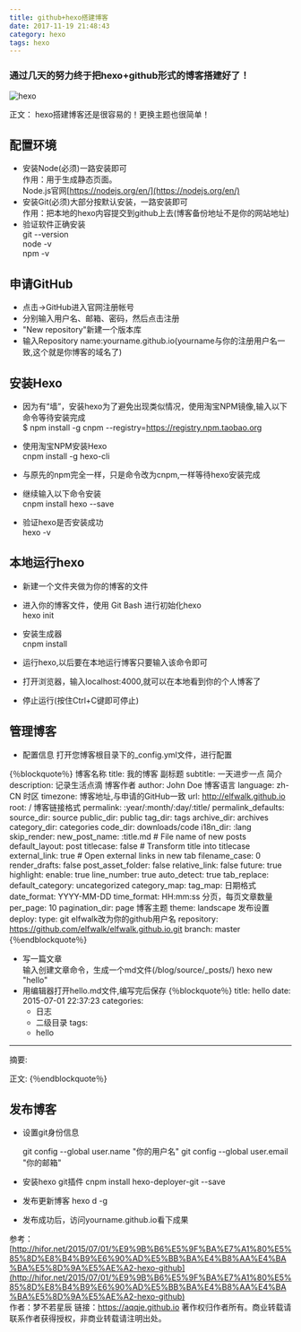 ```yaml
---
title: github+hexo搭建博客
date: 2017-11-19 21:48:43
category: hexo
tags: hexo
---
```

### 通过几天的努力终于把hexo+github形式的博客搭建好了！
![hexo](https://github.com/aqqje/images/raw/master/images/hexo.jpg "hexo")
<!--more-->
正文：
hexo搭建博客还是很容易的！更换主题也很简单！<br/>
## 配置环境
- 安装Node(必须)一路安装即可<br/>
作用：用于生成静态页面。<br/>
Node.js官网[https://nodejs.org/en/](https://nodejs.org/en/)<br/>
- 安装Git(必须)大部分按默认安装，一路安装即可<br/>
作用：把本地的hexo内容提交到github上去(博客备份地址不是你的网站地址)<br>
- 验证软件正确安装<br/>
	git --version<br/>
	node -v<br/>
	npm -v<br/>

## 申请GitHub<br/>
- 点击->GitHub进入官网注册帐号<br/>
- 分别输入用户名、邮箱、密码，然后点击注册<br/>
- "New repository"新建一个版本库<br/>
- 输入Repository name:yourname.github.io(yourname与你的注册用户名一致,这个就是你博客的域名了) <br/>
## 安装Hexo<br/>
- 因为有“墙”，安装hexo为了避免出现类似情况，使用淘宝NPM镜像,输入以下命令等待安装完成<br/>
	$ npm install -g cnpm --registry=https://registry.npm.taobao.org<br/>

- 使用淘宝NPM安装Hexo<br/>
	cnpm install -g hexo-cli<br/>
- 与原先的npm完全一样，只是命令改为cnpm,一样等待hexo安装完成<br/>
- 继续输入以下命令安装<br/>
	cnpm install hexo --save<br/>
- 验证hexo是否安装成功<br/>
	hexo -v<br/>


## 本地运行hexo
- 新建一个文件夹做为你的博客的文件<br/>
- 进入你的博客文件，使用 Git Bash 进行初始化hexo<br/>
	hexo init<br/>

- 安装生成器<br/>
	cnpm install<br/>
- 运行hexo,以后要在本地运行博客只要输入该命令即可<br/>
- 打开浏览器，输入localhost:4000,就可以在本地看到你的个人博客了
- 停止运行(按住Ctrl+C键即可停止) 
## 管理博客
- 配置信息 
打开您博客根目录下的_config.yml文件，进行配置

{％blockquote％}
博客名称
title: 我的博客
副标题
subtitle: 一天进步一点
简介
description: 记录生活点滴
博客作者
author: John Doe
博客语言
language: zh-CN
时区
timezone:
博客地址,与申请的GitHub一致
url: http://elfwalk.github.io
root: /
博客链接格式
permalink: :year/:month/:day/:title/
permalink_defaults:
source_dir: source
public_dir: public
tag_dir: tags
archive_dir: archives
category_dir: categories
code_dir: downloads/code
i18n_dir: :lang
skip_render:
new_post_name: :title.md # File name of new posts
default_layout: post
titlecase: false # Transform title into titlecase
external_link: true # Open external links in new tab
filename_case: 0
render_drafts: false
post_asset_folder: false
relative_link: false
future: true
highlight:
  enable: true
  line_number: true
  auto_detect: true
  tab_replace:
default_category: uncategorized
category_map:
tag_map:
日期格式
date_format: YYYY-MM-DD
time_format: HH:mm:ss
分页，每页文章数量
per_page: 10
pagination_dir: page
博客主题
theme: landscape
发布设置
deploy: 
  type: git
  elfwalk改为你的github用户名
  repository: https://github.com/elfwalk/elfwalk.github.io.git
  branch: master
{％endblockquote％} 

- 写一篇文章<br/>
输入创建文章命令，生成一个md文件(/blog/source/_posts/)
	hexo new "hello"
- 用编辑器打开hello.md文件,编写完后保存
{％blockquote％}
title: hello
date: 2015-07-01 22:37:23
categories:
  - 日志
  - 二级目录
tags:
  - hello
---

摘要:
<!--more-->
正文:
{％endblockquote％}

## 发布博客
- 设置git身份信息
	
	git config --global user.name "你的用户名"
	git config --global user.email "你的邮箱"
- 安装hexo git插件
	cnpm install hexo-deployer-git --save
-  发布更新博客
	hexo d -g

- 发布成功后，访问yourname.github.io看下成果

参考：[http://hifor.net/2015/07/01/%E9%9B%B6%E5%9F%BA%E7%A1%80%E5%85%8D%E8%B4%B9%E6%90%AD%E5%BB%BA%E4%B8%AA%E4%BA%BA%E5%8D%9A%E5%AE%A2-hexo-github](http://hifor.net/2015/07/01/%E9%9B%B6%E5%9F%BA%E7%A1%80%E5%85%8D%E8%B4%B9%E6%90%AD%E5%BB%BA%E4%B8%AA%E4%BA%BA%E5%8D%9A%E5%AE%A2-hexo-github)<br/>
作者：梦不若星辰
链接：https://aqqje.github.io
著作权归作者所有。商业转载请联系作者获得授权，非商业转载请注明出处。



